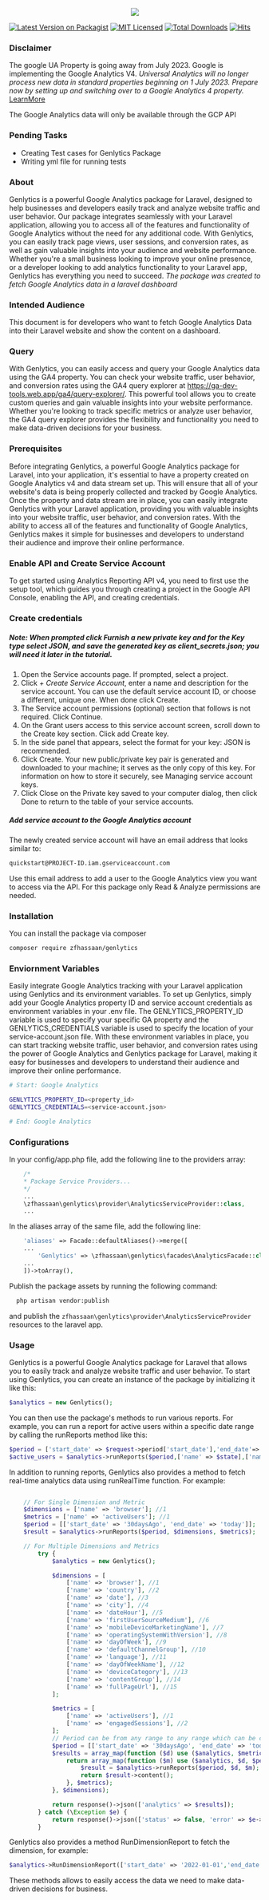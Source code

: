 <!--suppress ALL -->
<p align="center">
    <img align="center" class="img-fluid" src="banner.jpeg"/>
  <!-- <h3 align="center">Payfast</h3> -->
</p>

[![Latest Version on Packagist](https://img.shields.io/packagist/v/zfhassaan/genlytics.svg?style=flat-square)](https://packagist.org/packages/zfhassaan/genlytics)
[![MIT Licensed](https://img.shields.io/badge/license-MIT-brightgreen.svg?style=flat-square)](LICENSE)
[![Total Downloads](https://img.shields.io/packagist/dt/zfhassaan/genlytics.svg?style=flat-square)](https://packagist.org/packages/zfhassaan/genlytics)
[![Hits](https://hits.seeyoufarm.com/api/count/incr/badge.svg?url=https%3A%2F%2Fgithub.com%2Fzfhassaan%2Fgenlytics&count_bg=%2379C83D&title_bg=%23555555&icon=&icon_color=%23E7E7E7&title=hits&edge_flat=false)](https://hits.seeyoufarm.com)

### Disclaimer 
The google UA Property is going away from July 2023. Google is implementing the Google Analytics V4. 
_Universal Analytics will no longer process new data in standard properties beginning on 1 July 2023. 
Prepare now by setting up and switching over to a Google Analytics 4 property._
[LearnMore](https://support.google.com/analytics/answer/11583528?hl=en-GB&authuser=0)

The Google Analytics data will only be available through the GCP API 

### Pending Tasks
- Creating Test cases for Genlytics Package 
- Writing yml file for running tests

### About

Genlytics is a powerful Google Analytics package for Laravel, designed to help businesses and developers easily track and analyze website traffic and user behavior. Our package integrates seamlessly with your Laravel application, allowing you to access all of the features and functionality of Google Analytics without the need for any additional code. With Genlytics, you can easily track page views, user sessions, and conversion rates, as well as gain valuable insights into your audience and website performance. Whether you're a small business looking to improve your online presence, or a developer looking to add analytics functionality to your Laravel app, Genlytics has everything you need to succeed. _The package was created to fetch Google Analytics data in a laravel dashboard_

### Intended Audience
This document is for developers who want to fetch Google Analytics Data into their Laravel website and
show the content on a dashboard.

### Query 
With Genlytics, you can easily access and query your Google Analytics data using the GA4 property. 
You can check your website traffic, user behavior, and conversion rates using the GA4 query explorer 
at https://ga-dev-tools.web.app/ga4/query-explorer/. This powerful tool allows you to create custom 
queries and gain valuable insights into your website performance. Whether you're looking to track 
specific metrics or analyze user behavior, the GA4 query explorer provides the flexibility and functionality
you need to make data-driven decisions for your business.

### Prerequisites
Before integrating Genlytics, a powerful Google Analytics package for Laravel, into your application, it's essential to have a property created on Google Analytics v4 and data stream set up. This will ensure that all of your website's data is being properly collected and tracked by Google Analytics. Once the property and data stream are in place, you can easily integrate Genlytics with your Laravel application, providing you with valuable insights into your website traffic, user behavior, and conversion rates. With the ability to access all of the features and functionality of Google Analytics, Genlytics makes it simple for businesses and developers to understand their audience and improve their online performance.

### Enable API and Create Service Account

To get started using Analytics Reporting API v4, you need to first use the setup tool, which guides you through creating a project in the Google API Console, enabling the API, and creating credentials.

### Create credentials
##### Note: When prompted click Furnish a new private key and for the Key type select JSON, and save the generated key as client_secrets.json; you will need it later in the tutorial.

1. Open the Service accounts page. If prompted, select a project.
2. Click _+ Create Service Account_, enter a name and description for the service account. You can use the default service account ID, or choose a different, unique one. When done click Create.
3. The Service account permissions (optional) section that follows is not required. Click Continue.
4. On the Grant users access to this service account screen, scroll down to the Create key section. Click add Create key.
5. In the side panel that appears, select the format for your key: JSON is recommended.
6. Click Create. Your new public/private key pair is generated and downloaded to your machine; it serves as the only copy of this key. For information on how to store it securely, see Managing service account keys.
7. Click Close on the Private key saved to your computer dialog, then click Done to return to the table of your service accounts.

##### Add service account to the Google Analytics account
The newly created service account will have an email address that looks similar to:
```bash
quickstart@PROJECT-ID.iam.gserviceaccount.com
```
Use this email address to add a user to the Google Analytics view you want to access via the API. For this package only Read & Analyze permissions are needed.


### Installation
You can install the package via composer
```bash
composer require zfhassaan/genlytics
```

### Enviornment Variables
Easily integrate Google Analytics tracking with your Laravel application using Genlytics and its environment variables. To set up Genlytics, simply add your Google Analytics property ID and service account credentials as environment variables in your .env file. The GENLYTICS_PROPERTY_ID variable is used to specify your specific GA property and the GENLYTICS_CREDENTIALS variable is used to specify the location of your service-account.json file. With these environment variables in place, you can start tracking website traffic, user behavior, and conversion rates using the power of Google Analytics and Genlytics package for Laravel, making it easy for businesses and developers to understand their audience and improve their online performance.

```bash
# Start: Google Analytics

GENLYTICS_PROPERTY_ID=<property_id>
GENLYTICS_CREDENTIALS=<service-account.json>

# End: Google Analytics
```

### Configurations
In your config/app.php file, add the following line to the providers array:

```php
    /*
    * Package Service Providers...
    */
    ...
    \zfhassaan\genlytics\provider\AnalyticsServiceProvider::class,
    ...
```

In the aliases array of the same file, add the following line:

```php
    'aliases' => Facade::defaultAliases()->merge([
    ...
        'Genlytics' => \zfhassaan\genlytics\facades\AnalyticsFacade::class,
    ...
    ])->toArray(),
```

Publish the package assets by running the following command:

```bash
  php artisan vendor:publish 
```

and publish the `zfhassaan\genlytics\provider\AnalyticsServiceProvider` resources to the laravel app. 

### Usage
Genlytics is a powerful Google Analytics package for Laravel that allows you to easily track and analyze website traffic and user behavior. To start using Genlytics, you can create an instance of the package by initializing it like this:

```php 
$analytics = new Genlytics();
```
You can then use the package's methods to run various reports. For example, you can run a report for active users within a specific date range by calling the runReports method like this:

```php
$period = ['start_date' => $request->period['start_date'],'end_date'=> $request->period['end_date']];
$active_users = $analytics->runReports($period,['name' => $state],['name' => 'activeUsers'] );
```

In addition to running reports, Genlytics also provides a method to fetch real-time analytics data using runRealTime function. For example:

```php

    // For Single Dimension and Metric
    $dimensions = ['name' => 'browser']; //1
    $metrics = ['name' => 'activeUsers']; //1
    $period = [['start_date' => '30daysAgo', 'end_date' => 'today']];
    $result = $analytics->runReports($period, $dimensions, $metrics);

    // For Multiple Dimensions and Metrics
        try {
            $analytics = new Genlytics();

            $dimensions = [
                ['name' => 'browser'], //1
                ['name' => 'country'], //2
                ['name' => 'date'], //3
                ['name' => 'city'], //4
                ['name' => 'dateHour'], //5
                ['name' => 'firstUserSourceMedium'], //6
                ['name' => 'mobileDeviceMarketingName'], //7
                ['name' => 'operatingSystemWithVersion'], //8
                ['name' => 'dayOfWeek'], //9
                ['name' => 'defaultChannelGroup'], //10
                ['name' => 'language'], //11
                ['name' => 'dayOfWeekName'], //12
                ['name' => 'deviceCategory'], //13
                ['name' => 'contentGroup'], //14
                ['name' => 'fullPageUrl'], //15
            ];

            $metrics = [
                ['name' => 'activeUsers'], //1
                ['name' => 'engagedSessions'], //2
            ];
            // Period can be from any range to any range which can be checked from the GA Query Builder
            $period = [['start_date' => '30daysAgo', 'end_date' => 'today']];
            $results = array_map(function ($d) use ($analytics, $metrics, $period) {
                return array_map(function ($m) use ($analytics, $d, $period) {
                    $result = $analytics->runReports($period, $d, $m);
                    return $result->content();
                }, $metrics);
            }, $dimensions);

            return response()->json(['analytics' => $results]);
        } catch (\Exception $e) {
            return response()->json(['status' => false, 'error' => $e->getMessage()], 400);
        }
```
Genlytics also provides a method RunDimensionReport to fetch the dimension, for example:

```php 
$analytics->RunDimensionReport(['start_date' => '2022-01-01','end_date' => '2022-01-31'],'browser');
```
These methods allows to easily access the data we need to make data-driven decisions for business.
